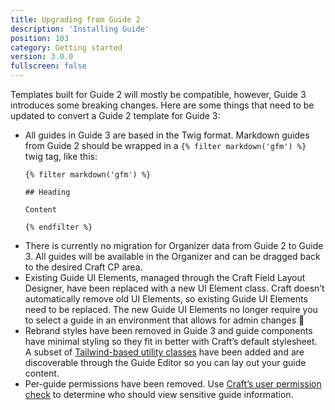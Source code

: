 ```yaml
---
title: Upgrading from Guide 2
description: 'Installing Guide'
position: 103
category: Getting started
version: 3.0.0
fullscreen: false
---
```


Templates built for Guide 2 will mostly be compatible, however, Guide 3 introduces some breaking changes. Here are some things that need to be updated to convert a Guide 2 template for Guide 3:

- All guides in Guide 3 are based in the Twig format. Markdown guides from Guide 2 should be wrapped in a `{% filter markdown('gfm') %}` twig tag, like this:
    ```twig
    {% filter markdown('gfm') %}
    
    ## Heading
    
    Content
    
    {% endfilter %}
    ```
- There is currently no migration for Organizer data from Guide 2 to Guide 3. All guides will be available in the Organizer and can be dragged back to the desired Craft CP area.
- Existing Guide UI Elements, managed through the Craft Field Layout Designer, have been replaced with a new UI Element class. Craft doesn’t automatically remove old UI Elements, so existing Guide UI Elements need to be replaced.
  <alert type="info">The new Guide UI Elements no longer require you to select a guide in an environment that allows for admin changes 🎉</alert>
- Rebrand styles have been removed in Guide 3 and guide components have minimal styling so they fit in better with Craft’s default stylesheet. A subset of [Tailwind-based utility classes](https://tailwindcss.com) have been added and are discoverable through the Guide Editor so you can lay out your guide content.
- Per-guide permissions have been removed. Use [Craft’s user permission check](https://craftcms.com/docs/3.x/user-management.html#checking-permissions) to determine who should view sensitive guide information.